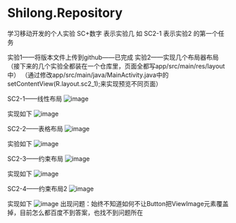 # Shilong.Repository
学习移动开发的个人实验
SC+数字 表示实验几 如 SC2-1 表示实验2 的第一个任务

实验1——将版本文件上传到github——已完成
实验2——实现几个布局器布局
  （接下来的几个实验全都装在一个仓库里，页面全都写app/src/main/res/layout中）
    （通过修改app/src/main/java/MainActivity.java中的setContentView(R.layout.sc2_1);来实现预览不同页面）
    
SC2-1——线性布局
![image](https://user-images.githubusercontent.com/38639268/198064817-7799fab8-21fe-4908-892c-9ddc16b76fa6.png)

实现如下
![image](https://user-images.githubusercontent.com/38639268/198065199-1802a3c7-cf56-4452-88ea-75372fb25d55.png)


SC2-2——表格布局
![image](https://user-images.githubusercontent.com/38639268/198065198-c21bdbc4-3a30-49f9-8a36-4486dc177c01.png)

实验如下
![image](https://user-images.githubusercontent.com/38639268/198064972-a93aab22-618c-46df-9053-b4c968939f77.png)

SC2-3——约束布局
![image](https://user-images.githubusercontent.com/38639268/198065524-0d88c77e-4a2d-4dfe-8e1e-d480f0c00fc1.png)

实现如下
![image](https://user-images.githubusercontent.com/38639268/198065563-89c82ddf-a984-422d-a749-bcc91ac43ad1.png)

SC2-4——约束布局2
![image](https://user-images.githubusercontent.com/38639268/198065675-0966096b-6bea-48b3-ba9f-16cc8df27e73.png)

实现如下
![image](https://user-images.githubusercontent.com/38639268/198065731-247544f7-a564-46b8-a928-7353721c63bf.png)
出现问题：始终不知道如何不让Button把ViewImage元素覆盖掉，目前怎么都百度不到答案，也找不到问题所在

